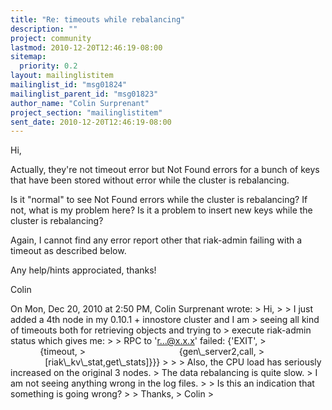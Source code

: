```yaml
---
title: "Re: timeouts while rebalancing"
description: ""
project: community
lastmod: 2010-12-20T12:46:19-08:00
sitemap:
  priority: 0.2
layout: mailinglistitem
mailinglist_id: "msg01824"
mailinglist_parent_id: "msg01823"
author_name: "Colin Surprenant"
project_section: "mailinglistitem"
sent_date: 2010-12-20T12:46:19-08:00
---
```



Hi,

Actually, they're not timeout error but Not Found errors for a bunch
of keys that have been stored without error while the cluster is
rebalancing.

Is it "normal" to see Not Found errors while the cluster is
rebalancing? If not, what is my problem here? Is it a problem to
insert new keys while the cluster is rebalancing?

Again, I cannot find any error report other that riak-admin failing
with a timeout as described below.

Any help/hints approciated, thanks!

Colin

On Mon, Dec 20, 2010 at 2:50 PM, Colin Surprenant
 wrote:
&gt; Hi,
&gt;
&gt; I just added a 4th node in my 0.10.1 + innostore cluster and I am
&gt; seeing all kind of timeouts both for retrieving objects and trying to
&gt; execute riak-admin status which gives me:
&gt;
&gt; RPC to 'r...@x.x.x' failed: {'EXIT',
&gt;                                     {timeout,
&gt;                                      {gen\\_server2,call,
&gt;                                       [riak\\_kv\\_stat,get\\_stats]}}}
&gt;
&gt;
&gt; Also, the CPU load has seriously increased on the original 3 nodes.
&gt; The data rebalancing is quite slow.
&gt; I am not seeing anything wrong in the log files.
&gt;
&gt; Is this an indication that something is going wrong?
&gt;
&gt; Thanks,
&gt; Colin
&gt;

